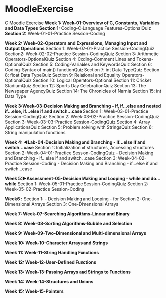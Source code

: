 # MoodleExercise
C Moodle Exercise 
**Week 1: Week-01-Overview of C, Constants, Variables and Data Types**
**Section 1:** Coding-C-Language Features-OptionalQuiz
**Section 2:** Week-01-01-Practice Session-Coding

**Week 2: Week-02-Operators and Expressions, Managing Input and Output Operations**
Section 1: Week-02-01-Practice Session-CodingQuiz
Section2: Week-02-02-Practice Session-CodingQuiz
Section 3: Arithmetic Operators-OptionalQuiz
Section 4: Coding-Comment Lines and Tokens-OptionalQuiz
Section 5: Coding-Variables and KeywordsQuiz
Section 6: Coding-Syntax of main() functionQuiz
Section 7: int Data TypeQuiz
Section 8: float Data TypeQuiz
Section 9: Relational and Equality Operators-OptionalQuiz
Section 10: Logical Operators-Optional
Section 11: Cricket StadiumQuiz
Section 12: Sports Day CelebrationQuiz
Section 13: The Newspaper AgencyQuiz
Section 14: The Chronicles of Narnia
Section 15: int Data Type

**Week 3:Week-03-Decision Making and Branching - if, if...else and nested if…else, if...else if and switch…case**
Section 1: Week-03-01-Practice Session-CodingQuiz
Section 2: Week-03-02-Practice Session-CodingQuiz
Section 3: Week-03-03-Practice Session-CodingQuiz
Section 4: Array ApplicationsQuiz
Section 5: Problem solving with StringsQuiz
Section 6: String manipulation functions

**Week 4: ◄Lab-04-Decision Making and Branching - if...else if and switch…case**
Section 1: Initialization of structures, Accessing structures
Section 2: Week-04-01-Practice Session-CodingQuiz - Decision Making and Branching - if...else if and switch…case
Section 3: Week-04-02-Practice Session-Coding - Decision Making and Branching - if...else if and switch…case

**Week 5:►Assessment-05-Decision Making and Looping - while and do…while**
Section 1: Week-05-01-Practice Session-CodingQuiz
Section 2: Week-05-02-Practice Session-Coding

**Week6 :**
Section 1: - Decision Making and Looping - for
Section 2: One-Dimensional Arrays
Section 3: One-Dimensional Arrays

**Week 7: Week-07-Searching Algorithms-Linear and Binary**

**Week 8: Week-08-Sorting Algorithms-Bubble and Selection**

**Week 9: Week-09-Two-Dimensional and Multi-dimensional Arrays**

**Week 10: Week-10-Character Arrays and Strings**

**Week 11: Week-11-String Handling Functions**

**Week 12: Week-12-User-Defined Functions**

**Week 13: Week-13-Passing Arrays and Strings to Functions**

**Week 14: Week-14-Structures and Unions**

**Week 15: Week-15-Pointers**

